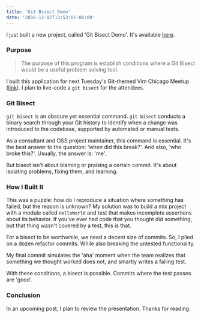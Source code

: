 ```yaml
---
title: 'Git Bisect Demo'
date: '2016-12-02T13:53:01-06:00'
---
```


I just built a new project, called 'Git Bisect Demo'. It's available
[here](https://github.com/jwworth/git_bisect_demo).

### Purpose

> The purpose of this program is establish conditions where a Git Bisect would
> be a useful problem solving tool.

I built this application for next Tuesday's Git-themed Vim Chicago Meetup
([link](https://www.meetup.com/Vim-Chicago/events/234971975/)). I plan to
live-code a `git bisect` for the attendees.

### Git Bisect

`git bisect` is an obscure yet essential command. `git bisect` conducts a binary search through your Git history to identify when
a change was introduced to the codebase, supported by automated or manual
tests.

As a consultant and OSS project maintainer, this command is essential.
It's the best answer to the question: 'when did this break?'. And also, 'who broke this?'.
Usually, the answer is: 'me'.

But bisect isn't about blaming or praising a certain commit. It's about isolating
problems, fixing them, and learning.

### How I Built It

This was a puzzle: how do I reproduce a situation where something has failed,
but the reason is unknown? My solution was to build a mix project with a module called `HelloWorld` and test that
makes incomplete assertions about its behavior. If you've ever had code that
you thought did something, but that thing wasn't covered by a test, this is that.

For a bisect to be worthwhile, we need a decent size of commits. So, I piled on a
dozen refactor commits. While also breaking the untested functionality.

My final commit simulates the 'aha' moment when the team realizes that
something we thought worked does not, and smartly writes a failing test.

With these conditions, a bisect is possible. Commits where the test passes are
'good'.

### Conclusion

In an upcoming post, I plan to review the presentation. Thanks for reading.

